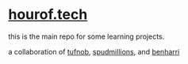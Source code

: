 # [hourof.tech](https://hourof.tech)

this is the main repo for some learning projects.

a collaboration of [tufnob](https://github.com/tufnob), [spudmillions](https://github.com/SpudMillions), and [benharri](https://github.com/benharri)

